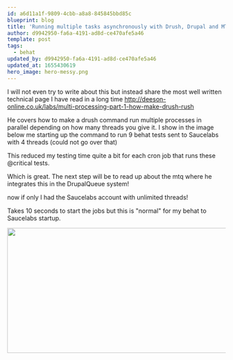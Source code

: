 ```yaml
---
id: a6d11a1f-9809-4cbb-a8a8-845845bbd85c
blueprint: blog
title: 'Running multiple tasks asynchronously with Drush, Drupal and MT'
author: d9942950-fa6a-4191-ad8d-ce470afe5a46
template: post
tags:
  - behat
updated_by: d9942950-fa6a-4191-ad8d-ce470afe5a46
updated_at: 1655430619
hero_image: hero-messy.png
---
```

<p>I will not even try to write about this but instead share the most well written technical page I have read in a long time&nbsp;<a href="http://deeson-online.co.uk/labs/multi-processing-part-1-how-make-drush-rush" target="_blank">http://deeson-online.co.uk/labs/multi-processing-part-1-how-make-drush-rush</a></p>

<p>He covers how to make a drush command run multiple processes in parallel&nbsp;depending on how many threads you give it. I show in the image below me starting up the command to run 9 behat tests sent to Saucelabs with 4&nbsp;threads (could not go over that)</p>

<p>This reduced my testing time quite a bit for each cron job that runs these @critical tests.</p>

<p>Which is great. The next step will be to read up about the mtq where he integrates this in the DrupalQueue system!</p>

<p>now if only I had the Saucelabs account with unlimited threads!</p>

<p>Takes 10 seconds to start the jobs but this is &quot;normal&quot; for my behat to Saucelabs startup.</p>

<p><img alt="" src="https://dl.dropboxusercontent.com/u/54803135/mt_drush2.gif" style="width: 600px; height: 288px;" /></p>

